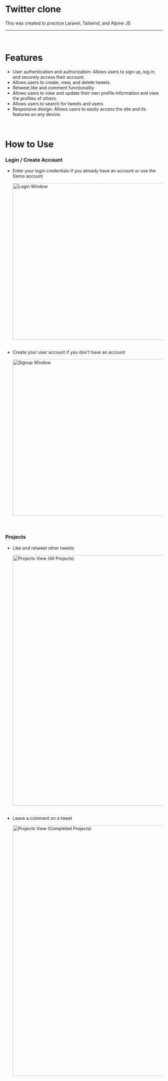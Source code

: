 # Twitter clone

This was created to practice Laravel, Tailwind, and Alpine JS

<hr/>
  
<br/>
  
# Features
  - User authentication and authorization: Allows users to sign up, log in, and securely access their account.
  - Allows users to create, view, and delete tweets.
  - Retweet,like and comment functionality
  - Allows users to view and update their own profile information and view the profiles of others.
  - Allows users to search for tweets and users.
  - Responsive design: Allows users to easily access the site and its features on any device.

<br/>

# How to Use
  
### Login / Create Account
  
- Enter your login credentials if you already have an account or use the Demo account
  
  <img src="{{ asset('/images/sign_in.PNG') }}" width="500" alt="Login Window" />

  <br/>
  <br/>
  
- Create your user account if you don't have an account
  
  <img src="{{ asset('images/rihanna.jpg') }}" width="500" alt="Signup Window" />
  

  <br/>
  <br/>
  <br/>

  
### Projects
  
- Like and retweet other tweets

  <img src="{{ asset('/images/like.png') }}" width="800" alt="Projects View (All Projects)" />
 
  <br/>
  <br/>
  
- Leave a comment on a tweet

  <img src="{{ asset('/images/comment.png') }}" width="800" alt="Projects View (Completed Projects)" />  
 
  <br/>
  <br/>
